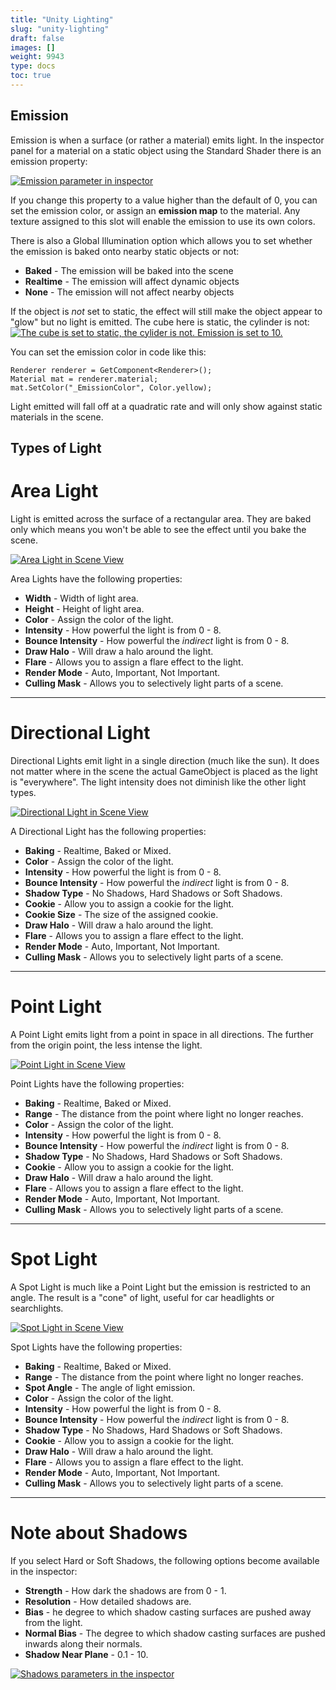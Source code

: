 ```yaml
---
title: "Unity Lighting"
slug: "unity-lighting"
draft: false
images: []
weight: 9943
type: docs
toc: true
---
```


## Emission
Emission is when a surface (or rather a material) emits light. In the inspector panel for a material on a static object using the Standard Shader there is an emission property:

[![Emission parameter in inspector][1]][1]

If you change this property to a value higher than the default of 0, you can set the emission color, or assign an **emission map** to the material. Any texture assigned to this slot will enable the emission to use its own colors. 

There is also a Global Illumination option which allows you to set whether the emission is baked onto nearby static objects or not:

 - **Baked** - The emission will be baked into the scene
 - **Realtime** - The emission will affect dynamic objects
 - **None** - The emission will not affect nearby objects

If the object is *not* set to static, the effect will still make the object appear to "glow" but no light is emitted. The cube here is static, the cylinder is not:
[![The cube is set to static, the cylider is not. Emission is set to 10.][2]][2]

You can set the emission color in code like this:

    Renderer renderer = GetComponent<Renderer>();
    Material mat = renderer.material;
    mat.SetColor("_EmissionColor", Color.yellow);

Light emitted will fall off at a quadratic rate and will only show against static materials in the scene.


  [1]: https://i.stack.imgur.com/GQToN.png
  [2]: https://i.stack.imgur.com/myK2D.png

## Types of Light
Area Light
==========
Light is emitted across the surface of a rectangular area. They are baked only which means you won't be able to see the effect until you bake the scene.
    
[![Area Light in Scene View][1]][1]

Area Lights have the following properties:

 - **Width** - Width of light area.
 - **Height** - Height of light area.
 - **Color** - Assign the color of the light.
 - **Intensity** - How powerful the light is from 0 - 8.
 - **Bounce Intensity** - How powerful the *indirect* light is from 0 - 8.
 - **Draw Halo** - Will draw a halo around the light.
 - **Flare** - Allows you to assign a flare effect to the light.
 - **Render Mode** - Auto, Important, Not Important.
 - **Culling Mask** - Allows you to selectively light parts of a scene.

<hr>

Directional Light
=================
Directional Lights emit light in a single direction (much like the sun). It does not matter where in the scene the actual GameObject is placed as the light is "everywhere". The light intensity does not diminish like the other light types.

[![Directional Light in Scene View][2]][2]

A Directional Light has the following properties:

 - **Baking** - Realtime, Baked or Mixed.
 - **Color** - Assign the color of the light.
 - **Intensity** - How powerful the light is from 0 - 8.
 - **Bounce Intensity** - How powerful the *indirect* light is from 0 - 8.
 - **Shadow Type** - No Shadows, Hard Shadows or Soft Shadows.
 - **Cookie** - Allow you to assign a cookie for the light.
 - **Cookie Size** - The size of the assigned cookie.
 - **Draw Halo** - Will draw a halo around the light.
 - **Flare** - Allows you to assign a flare effect to the light.
 - **Render Mode** - Auto, Important, Not Important.
 - **Culling Mask** - Allows you to selectively light parts of a scene.

<hr>

Point Light
===========

A Point Light emits light from a point in space in all directions. The further from the origin point, the less intense the light. 

[![Point Light in Scene View][3]][3]

Point Lights have the following properties:

 - **Baking** - Realtime, Baked or Mixed.
 - **Range** - The distance from the point where light no longer reaches.
 - **Color** - Assign the color of the light.
 - **Intensity** - How powerful the light is from 0 - 8.
 - **Bounce Intensity** - How powerful the *indirect* light is from 0 - 8.
 - **Shadow Type** - No Shadows, Hard Shadows or Soft Shadows.
 - **Cookie** - Allow you to assign a cookie for the light.
 - **Draw Halo** - Will draw a halo around the light.
 - **Flare** - Allows you to assign a flare effect to the light.
 - **Render Mode** - Auto, Important, Not Important.
 - **Culling Mask** - Allows you to selectively light parts of a scene.

<hr>

Spot Light
==========
A Spot Light is much like a Point Light but the emission is restricted to an angle. The result is a "cone" of light, useful for car headlights or searchlights.

[![Spot Light in Scene View][4]][4]

Spot Lights have the following properties:

 - **Baking** - Realtime, Baked or Mixed.
 - **Range** - The distance from the point where light no longer reaches.
 - **Spot Angle** - The angle of light emission.
 - **Color** - Assign the color of the light.
 - **Intensity** - How powerful the light is from 0 - 8.
 - **Bounce Intensity** - How powerful the *indirect* light is from 0 - 8.
 - **Shadow Type** - No Shadows, Hard Shadows or Soft Shadows.
 - **Cookie** - Allow you to assign a cookie for the light.
 - **Draw Halo** - Will draw a halo around the light.
 - **Flare** - Allows you to assign a flare effect to the light.
 - **Render Mode** - Auto, Important, Not Important.
 - **Culling Mask** - Allows you to selectively light parts of a scene.

<hr>

Note about Shadows
==================

If you select Hard or Soft Shadows, the following options become available in the inspector: 
 - **Strength** - How dark the shadows are from 0 - 1.
 - **Resolution** - How detailed shadows are.
 - **Bias** - he degree to which shadow casting surfaces are pushed away from the light.
 - **Normal Bias** - The degree to which shadow casting surfaces are pushed inwards along their normals.
 - **Shadow Near Plane** - 0.1 - 10.

[![Shadows parameters in the inspector][5]][5]


  [1]: https://i.stack.imgur.com/jWq5e.png
  [2]: https://i.stack.imgur.com/ArDzK.png
  [3]: https://i.stack.imgur.com/s8PwR.png
  [4]: https://i.stack.imgur.com/nkJgW.png
  [5]: https://i.stack.imgur.com/f0JYE.png

